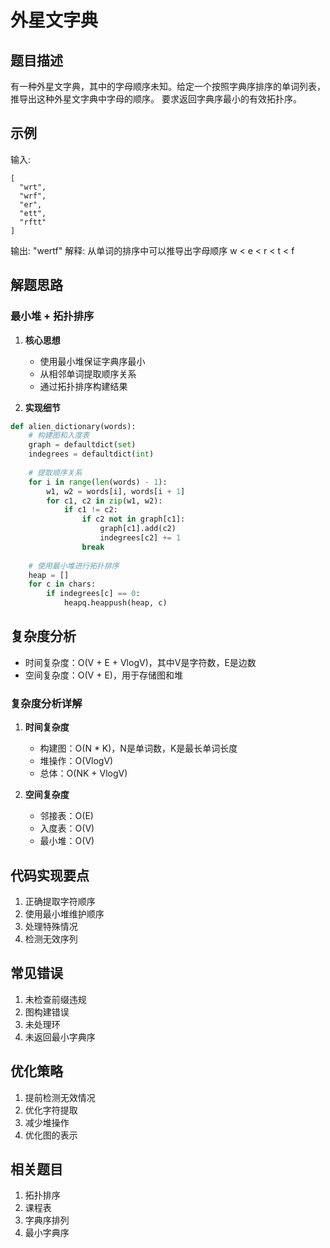# 外星文字典

## 题目描述
有一种外星文字典，其中的字母顺序未知。给定一个按照字典序排序的单词列表，推导出这种外星文字典中字母的顺序。
要求返回字典序最小的有效拓扑序。

## 示例
输入:
```
[
  "wrt",
  "wrf",
  "er",
  "ett",
  "rftt"
]
```
输出: "wertf"
解释: 从单词的排序中可以推导出字母顺序 w < e < r < t < f

## 解题思路

### 最小堆 + 拓扑排序
1. **核心思想**
   - 使用最小堆保证字典序最小
   - 从相邻单词提取顺序关系
   - 通过拓扑排序构建结果

2. **实现细节**
```python
def alien_dictionary(words):
    # 构建图和入度表
    graph = defaultdict(set)
    indegrees = defaultdict(int)
    
    # 提取顺序关系
    for i in range(len(words) - 1):
        w1, w2 = words[i], words[i + 1]
        for c1, c2 in zip(w1, w2):
            if c1 != c2:
                if c2 not in graph[c1]:
                    graph[c1].add(c2)
                    indegrees[c2] += 1
                break
    
    # 使用最小堆进行拓扑排序
    heap = []
    for c in chars:
        if indegrees[c] == 0:
            heapq.heappush(heap, c)
```

## 复杂度分析
- 时间复杂度：O(V + E + VlogV)，其中V是字符数，E是边数
- 空间复杂度：O(V + E)，用于存储图和堆

### 复杂度分析详解
1. **时间复杂度**
   - 构建图：O(N * K)，N是单词数，K是最长单词长度
   - 堆操作：O(VlogV)
   - 总体：O(NK + VlogV)

2. **空间复杂度**
   - 邻接表：O(E)
   - 入度表：O(V)
   - 最小堆：O(V)

## 代码实现要点
1. 正确提取字符顺序
2. 使用最小堆维护顺序
3. 处理特殊情况
4. 检测无效序列

## 常见错误
1. 未检查前缀违规
2. 图构建错误
3. 未处理环
4. 未返回最小字典序

## 优化策略
1. 提前检测无效情况
2. 优化字符提取
3. 减少堆操作
4. 优化图的表示

## 相关题目
1. 拓扑排序
2. 课程表
3. 字典序排列
4. 最小字典序 
